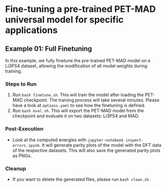 # Fine-tuning a pre-trained PET-MAD universal model for specific applications

## Example 01: Full Finetuning

In this example, we fully finetune the pre-trained PET-MAD model on a Li3PS4 dataset, allowing the modification of all model weights during training.

### Steps to Run
1. Run `bash finetune.sh`. This will train the model after loading the PET-MAD checkpoint. The training process will take several minutes. Please have a look at `options.yaml` to see how the finetuning is defined.
2. Run `bash eval.sh`. This will export the PET-MAD model from the checkpoint and evaluate it on two datasets: Li3PS4 and MAD.

### Post-Execution
- Look at the computed energies with `jupyter-notebook inspect-errors.ipynb`. It will generate parity plots of the model with the DFT data of the respective datasets. This will also save the generated parity plots as PNGs.

### Cleanup
- If you want to delete the generated files, please run `bash clean.sh`.

